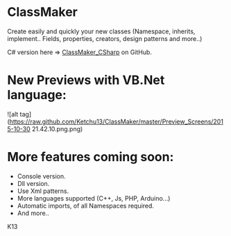# ClassMaker
Create easily and quickly your new classes (Namespace, inherits, implement..  Fields, properties, creators, design patterns and more..)

C# version here => [ClassMaker_CSharp](https://github.com/Ketchu13/ClassMaker/tree/CSharp) on GitHub.

# New Previews with VB.Net language:
![alt tag](https://raw.github.com/Ketchu13/ClassMaker/master/Preview_Screens/2015-10-30 21.42.10.png.png)

# More features coming soon:
- Console version.
- Dll version.
- Use Xml patterns.
- More languages supported (C++, Js, PHP, Arduino...)
- Automatic imports, of all Namespaces required.
- And more..

K13
